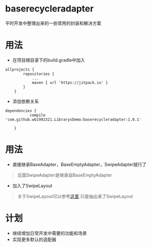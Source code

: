 # baserecycleradapter
平时开发中整理出来的一些常用的封装和解决方案
# 用法
- 在项目根目录下的build.gradle中加入
```
allprojects {
		repositories {
			...
			maven { url 'https://jitpack.io' }
		}
	}
```
- 添加依赖关系
```
dependencies {
	       compile 'com.github.wb1992321.LibrarysDemo:baserecycleradapter:1.0.1'

	}
```

# 用法
- 直接继承BaseAdapter，BaseEmptyAdapter，SwipeAdapter就行了
> 后面SwipeAdapter是继承自BaseEmptyAdapter
- 加入了SwipeLayout
> 关于SwipeLayout可以参考[这里](https://github.com/daimajia/AndroidSwipeLayout).只是抽出来了SwipeLayout

# 计划
- 继续增加日常开发中需要的功能和场景
- 实现更多默认的适配器
